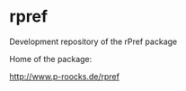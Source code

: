 rpref
=====

Development repository of the rPref package

Home of the package:

http://www.p-roocks.de/rpref
